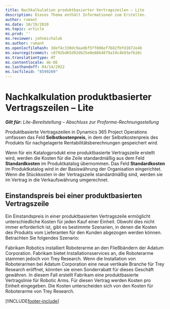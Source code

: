 ```yaml
---
title: Nachkalkulation produktbasierter Vertragszeilen – Lite
description: Dieses Thema enthält Informationen zum Erstellen.
author: rumant
ms.date: 10/19/2020
ms.topic: article
ms.prod: ''
ms.reviewer: johnmichalak
ms.author: rumant
ms.openlocfilehash: 3def4c330dc9aadbf5ff806ef7682fbfd1072e4b
ms.sourcegitcommit: c0792bd65d92db25e0e8864879a19c4b93efb10c
ms.translationtype: HT
ms.contentlocale: de-DE
ms.lasthandoff: 04/14/2022
ms.locfileid: "8599269"
---
```

# <a name="cost-product-based-contract-lines---lite"></a>Nachkalkulation produktbasierter Vertragszeilen – Lite

_**Gilt für:** Lite-Bereitstellung – Abschluss zur Proforma-Rechnungsstellung_


Produktbasierte Vertragszeilen in Dynamics 365 Project Operations umfassen das Feld **Selbstkostenpreis**, in dem der Selbstkostenpreis des Produkts für nachgelagerte Rentabilitätsberechnungen gespeichert wird.

Wenn für ein Katalogprodukt eine produktbasierte Vertragszeile erstellt wird, werden die Kosten für die Zeile standardmäßig aus dem Feld **Standardkosten** im Produktkatalog übernommen. Das Feld **Standardkosten** im Produktkatalog wird in der Basiswährung der Organisation eingerichtet. Wenn die Stückkosten in der Vertragszeile standardmäßig sind, werden sie im Vertrag in die Verkaufswährung umgerechnet.

## <a name="unit-cost-on-a-product-based-contract-line"></a>Einstandspreis bei einer produktbasierten Vertragszeile

Ein Einstandspreis in einer produktbasierten Vertragszeile ermöglicht unterschiedliche Kosten für jeden Kauf einer Einheit. Obwohl dies nicht immer erforderlich ist, gibt es bestimmte Szenarien, in denen die Kosten des Produkts vom Lieferanten für den Kunden abgezogen werden können. Betrachten Sie folgendes Szenario:

Fabrikam Robotics installiert Roboterarme an den Fließbändern der Adatum Corporation. Fabrikam bietet Installationsservices an, die Roboterarme stammen jedoch von Trey Research. Wenn die Installation von Roboterarmen bei Adatum Corporation eine neue vertikale Branche für Trey Research eröffnet, könnten sie einen Sonderrabatt für dieses Geschäft gewähren. In diesem Fall erstellt Fabrikam eine produktbasierte Vertragslinie für Robotic Arms. Für diesen Vertrag werden Kosten pro Einheit eingegeben. Die Kosten unterscheiden sich von den Kosten für Roboterarme von Trey Research.


[!INCLUDE[footer-include](../../includes/footer-banner.md)]